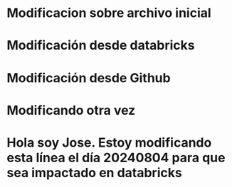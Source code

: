 # Modificacion sobre archivo inicial
# Modificación desde databricks
# Modificación desde Github
# Modificando otra vez
# Hola soy Jose. Estoy modificando esta línea el día 20240804 para que sea impactado en databricks
